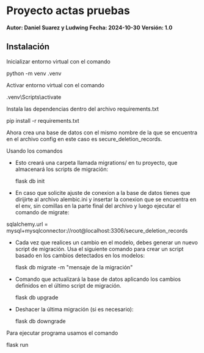 # Proyecto actas pruebas

**Autor: Daniel Suarez y Ludwing**
**Fecha: 2024-10-30**
**Versión: 1.0**

## Instalación

Inicializar entorno virtual con el comando

python -m venv .venv

Activar entorno virtual con el comando
 
.venv\Scripts\activate
 
Instala las dependencias dentro del archivo requirements.txt
 
pip install -r requirements.txt
 
Ahora crea una base de datos con el mismo nombre de la que se encuentra en el archivo config en este caso es secure_deletion_records.
 
Usando los comandos 
 
* Esto creará una carpeta llamada migrations/ en tu proyecto, que almacenará los scripts de migración:

    flask db init

* En caso que solicite ajuste de conexion a la base de datos tienes que dirijirte al archivo alembic.ini y insertar la conexion que se encuentra en el env, sin comillas en la parte final del archivo y luego ejecutar el comando de migrate:

sqlalchemy.url = mysql+mysqlconnector://root@localhost:3306/secure_deletion_records
 
* Cada vez que realices un cambio en el modelo, debes generar un nuevo script de migración. Usa el siguiente comando para crear un script basado en los cambios detectados en los modelos:

    flask db migrate -m "mensaje de la migración"
 
* Comando que actualizará la base de datos aplicando los cambios definidos en el último script de migración.
 
    flask db upgrade
 
 
 * Deshacer la última migración (si es necesario):
 
    flask db downgrade
 
 
Para ejecutar programa usamos el comando 

flask run